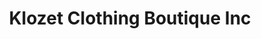 ---
title: "Klozet Clothing Boutique Inc"
url: /moncton/klozet-clothing-boutique-inc/
shop: Kleidung
---